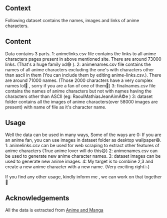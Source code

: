 
## Context
Following dataset contains the names, images and links of anime characters.

## Content
Data contains 3 parts.
1: animelinks.csv file contains the links to all anime characters pages present in above mentioned site. There are around 73000 links. (That's a huge family xd😅 ).
2: animenames.csv file contains the names of all anime characters excluding the one's with characters other than ascii in them (You can include them by editing anime-links.csv.). There are around 71000 names. (Those 2000 characters have a very complex names lol👀 , sorry if you are a fan of one of them🙁)
3: finalnames.csv file contains the names of anime characters but not with names having the characters other than ASCII (eg: RaoulMathiasJeanAimÃ©e )
3: dataset folder contains all the images of anime characters(over 58000 images are present) with name of file as it's character name.

## Usage
Well the data can be used in many ways, Some of the ways are
0: If you are an anime fan, you can use images in dataset folder as desktop wallpaper😄.
1: animelinks.csv can be used for web scraping to extract other features of anime characters (True anime lover will do this😄)
2: animenames.csv can be used to generate new anime character names.
3: dataset images can be used to generate new anime images.
4: My target is to combine 2,3 and create a new anime character with a new name. (Very exciting right💥)

If you find any other usage, kindly inform me , we can work on that together🙏

## Acknowledgements
All the data is extracted from [Anime and Manga](https://myanimelist.net/character.php)
